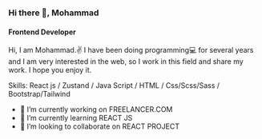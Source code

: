 ### Hi there 👋, Mohammad
#### Frontend Developer

Hi, I am Mohammad.✌ I have been doing programming💻 for several years and I am very interested in the web, so I work in this field and share my work. I hope you enjoy it.

Skills:  React js / Zustand / Java Script / HTML / Css/Scss/Sass / Bootstrap/Tailwind  

- 🔭 I’m currently working on FREELANCER.COM 
- 🌱 I’m currently learning REACT JS 
- 👯 I’m looking to collaborate on REACT PROJECT 


